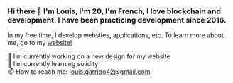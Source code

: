 ### Hi there 👋 I'm Louis, i'm 20, I'm French, I love blockchain and development. I have been practicing development since 2016. 
In my free time, I develop websites, applications, etc.
To learn more about me, go to my <a href="https://louisgarrido.fr">website!</a>


🔭 I’m currently working on a new design for my website<br>
🌱 I’m currently learning solidity <br>
📫 How to reach me: louis.garrido42@gmail.com
<!--
**LouisHNX/LouisHnx** is a ✨ _special_ ✨ repository because its `README.md` (this file) appears on your GitHub profile.

Here are some ideas to get you started:

- 
- 🌱 I’m currently learning ...
- 👯 I’m looking to collaborate on ...
- 🤔 I’m looking for help with ...
- 💬 Ask me about ...
- 
- 😄 Pronouns: ...
- ⚡ Fun fact: ...
-->
